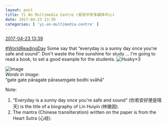 ```yaml
---
layout: post
title: Yi An Multimedia Centre (易安中学多媒体中心)
date: 2017-04-23 13:39
categories: [ 'yi-an-multimedia-centre' ]
---
```


<div class="weibo-info">
  <a href="http://weibo.com/6196825252/EFPpM757i">2017-04-23 13:39</a>
</div>

[#WorldReadingDay](http://weibo.com/p/100808f6c25ae8798dd02554cfb7de67f34fa9) Some say that “everyday is a sunny day once you're safe and sound”. Don't waste the fine sunshine for study … I'm going to read a book, to set a good example for the students. ![Husky](http://img.t.sinajs.cn/t4/appstyle/expression/ext/normal/74/moren_hashiqi_org.png)×3

<!-- more -->

![Image](http://wx1.sinaimg.cn/mw690/006Lnfkoly1fewjyey95ej30qo0zk7cm.jpg)  
*Words in image:*  
“gate gate pāragate pārasaṃgate bodhi svāhā”

Note:
1. “Everyday is a sunny day once you're safe and sound” (你若安好便是晴天) is the title of a biography of Lin Huiyin (林徽因).
1. The mantra (Chinese transliteration) written on the paper is from the Heart Sutra (心经).
